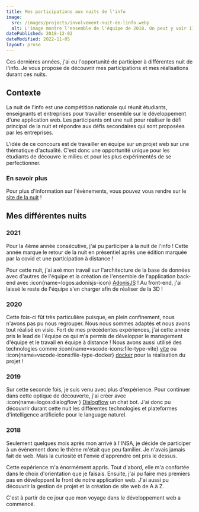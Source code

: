 ```yaml
---
title: Mes participations aux nuits de l'info
image:
  src: /images/projects/involvement-nuit-de-linfo.webp
  alt: L'image montre l'ensemble de l'équipe de 2018. On peut y voir 11 personnes donc 1 se faisant porter par 6 autres. Chaque personne porte un tee-shirt avec le logo de la nuit de l'info.
datePublished: 2018-12-02
dateModified: 2022-11-05
layout: prose
---
```


Ces dernières années, j'ai eu l'opportunité de participer à différentes nuit de l'info. Je vous propose de découvrir mes participations et mes réalisations durant ces nuits.

<!-- more -->

## Contexte

La nuit de l'info est une compétition nationale qui réunit étudiants, enseignants et entreprises pour travailler ensemble sur le développement d'une application web. Les participants ont une nuit pour réaliser le défi principal de la nuit et répondre aux défis secondaires qui sont proposées par les entreprises.

L'idée de ce concours est de travailler en équipe sur un projet web sur une thématique d'actualité. C'est donc une opportunité unique pour les étudiants de découvre le milieu et pour les plus expérimentés de se perfectionner.

### En savoir plus

Pour plus d'information sur l'évènements, vous pouvez vous rendre sur le [site de la nuit](https://www.nuitdelinfo.com/) !

## Mes différentes nuits

### 2021

Pour la 4ème année consécutive, j'ai pu participer à la nuit de l'info ! Cette année marque le retour de la nuit en présentiel après une édition marquée par la covid et une participation à distance !

Pour cette nuit, j'ai axé mon travail sur l'architecture de la base de données avec d'autres de l'équipe et la création de l'ensemble de l'application back-end avec :icon{name=logos:adonisjs-icon} [AdonisJS](https://adonisjs.com) ! Au front-end, j'ai laissé le reste de l'équipe s'en charger afin de réaliser de la 3D !

### 2020

Cette fois-ci fût très particulière puisque, en plein confinement, nous n'avons pas pu nous regrouper. Nous nous sommes adaptés et nous avons tout réalisé en visio. Fort de mes précédentes expériences, j'ai cette année pris le lead de l'équipe ce qui m'a permis de développer le management d'équipe et le travail en équipe à distance ! Nous avons aussi utilisé des technologies comme :icon{name=vscode-icons:file-type-vite} [vite](https://vitejs.dev/) ou :icon{name=vscode-icons:file-type-docker} [docker](https://www.docker.com/) pour la réalisation du projet !

### 2019

Sur cette seconde fois, je suis venu avec plus d'expérience. Pour continuer dans cette optique de découverte, j'ai créer avec :icon{name=logos:dialogflow } [Dialogflow](https://dialogflow.cloud.google.com/) un chat bot. J'ai donc pu découvrir durant cette nuit les différentes technologies et plateformes d'intelligence artificielle pour le language naturel.

### 2018

Seulement quelques mois après mon arrivé à l'INSA, je décide de participer à un évènement donc le thème m'était que peu familier. Je n'avais jamais fait de web. Mais la curiosité et l'envie d'apprendre ont pris le dessus.

Cette expérience m'a énormément appris. Tout d'abord, elle m'a confortée dans le choix d'orientation que je faisais. Ensuite, j'ai pu faire mes premiers pas en développant le front de notre application web. J'ai aussi pu découvrir la gestion de projet et la création de site web de A à Z.

C'est à partir de ce jour que mon voyage dans le développement web a commencé.